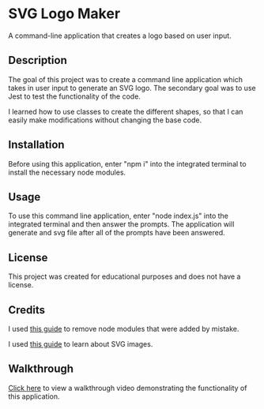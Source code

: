# SVG Logo Maker
A command-line application that creates a logo based on user input. 

## Description 
The goal of this project was to create a command line application which takes in user input to generate an SVG logo.  The secondary goal was to use Jest to test the functionality of the code. 

I learned how to use classes to create the different shapes, so that I can easily make modifications without changing the base code. 

## Installation 
Before using this application, enter "npm i" into the integrated terminal to install the necessary node modules. 

## Usage 
To use this command line application, enter "node index.js" into the integrated terminal and then answer the prompts. The application will generate and svg file after all of the prompts have been answered. 

## License 

This project was created for educational purposes and does not have a license. 

## Credits 

I used [this guide](https://gist.github.com/lmcneel/45594e550a3403d589bdcaad38138a83) to remove node modules that were added by mistake. 

I used [this guide](https://developer.mozilla.org/en-US/docs/Web/SVG) to learn about SVG images. 

## Walkthrough 

[Click here](https://drive.google.com/file/d/17he_G4KEDU6LauXhBjeVukRcUzC-vp3j/view?usp=drive_link) to view a walkthrough video demonstrating the functionality of this application. 